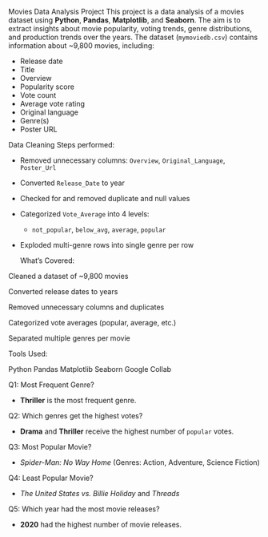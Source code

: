 Movies Data Analysis Project
This project is a data analysis of a movies dataset using **Python**, **Pandas**, **Matplotlib**, and **Seaborn**. 
The aim is to extract insights about movie popularity, voting trends, genre distributions, and production trends over the years.
The dataset (`mymoviedb.csv`) contains information about ~9,800 movies, including:

- Release date
- Title
- Overview
- Popularity score
- Vote count
- Average vote rating
- Original language
- Genre(s)
- Poster URL
  
Data Cleaning
Steps performed:
- Removed unnecessary columns: `Overview`, `Original_Language`, `Poster_Url`
- Converted `Release_Date` to year
- Checked for and removed duplicate and null values
- Categorized `Vote_Average` into 4 levels:
  - `not_popular`, `below_avg`, `average`, `popular`
- Exploded multi-genre rows into single genre per row
  
   What’s Covered:

Cleaned a dataset of ~9,800 movies

Converted release dates to years

Removed unnecessary columns and duplicates

Categorized vote averages (popular, average, etc.)

Separated multiple genres per movie

  Tools Used:

Python
Pandas
Matplotlib
Seaborn
Google Collab

 Q1: Most Frequent Genre?
- **Thriller** is the most frequent genre.

 Q2: Which genres get the highest votes?
- **Drama** and **Thriller** receive the highest number of `popular` votes.

 Q3: Most Popular Movie?
- *Spider-Man: No Way Home* (Genres: Action, Adventure, Science Fiction)

 Q4: Least Popular Movie?
- *The United States vs. Billie Holiday* and *Threads*

 Q5: Which year had the most movie releases?
- **2020** had the highest number of movie releases.
